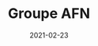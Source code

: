 ---
title       : Groupe AFN
description : Entreprise de nettoyage offrant plusieurs solutions de lavage à haute pression.
date        : 2021-02-23
link        : https://groupeafn.com/
company     : fatfish
extraInfos: 
  - WordPress
  - GSAP
---